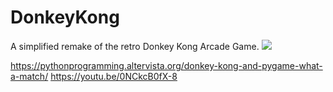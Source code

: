 # DonkeyKong
A simplified remake of the retro Donkey Kong Arcade Game.
![](https://i2.wp.com/pythonprogramming.altervista.org/wp-content/uploads/2021/08/image-30.png?w=800&ssl=1)

https://pythonprogramming.altervista.org/donkey-kong-and-pygame-what-a-match/
https://youtu.be/0NCkcB0fX-8
